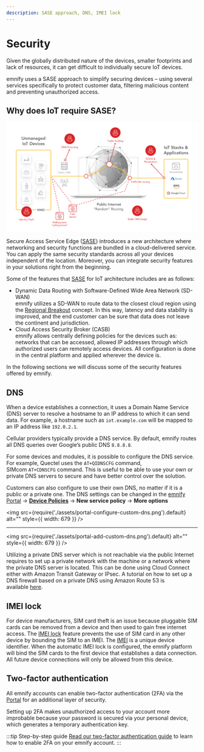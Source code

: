 ```yaml
---
description: SASE approach, DNS, IMEI lock
---
```

# Security

Given the globally distributed nature of the devices, smaller footprints and lack of resources, it can get difficult to individually secure IoT devices.

emnify uses a SASE approach to simplify securing devices – using several services specifically to protect customer data, filtering malicious content and preventing unauthorized access.

## Why does IoT require SASE?

![IoT security threats](assets/security-threats.png)

Secure Access Service Edge ([SASE](/glossary#sase---secure-access-service-edge)) introduces a new architecture where networking and security functions are bundled in a cloud-delivered service.
You can apply the same security standards across all your devices independent of the location.
Moreover, you can integrate security features in your solutions right from the beginning.

Some of the features that [SASE](/glossary#sase---secure-access-service-edge) for IoT architecture includes are as follows:

- Dynamic Data Routing with Software-Defined Wide Area Network (SD-WAN)  
emnify utilizes a SD-WAN to route data to the closest cloud region using the [Regional Breakout](iot-cloud-communication-platform#regional-breakout) concept.
In this way, latency and data stability is improved, and the end customer can be sure that data does not leave the continent and jurisdiction.
- Cloud Access Security Broker (CASB)  
emnify allows centrally defining policies for the devices such as: networks that can be accessed, allowed IP addresses through which authorized users can remotely access devices.
All configuration is done in the central platform and applied wherever the device is.

In the following sections we will discuss some of the security features offered by emnify.

## DNS

When a device establishes a connection, it uses a Domain Name Service (DNS) server to resolve a hostname to an IP address to which it can send data.
For example, a hostname such as `iot.example.com` will be mapped to an IP address like `192.0.2.1`.

Cellular providers typically provide a DNS service.
By default, emnify routes all DNS queries over Google’s public DNS `8.8.8.8`.

For some devices and modules, it is possible to configure the DNS service.
For example, Quectel uses the `AT+QIDNSCFG` command, SIMcom `AT+CDNSCFG` command.
This is useful to be able to use your own or private DNS servers to secure and have better control over the solution.

Customers can also configure to use their own DNS, no matter if it is a public or a private one.
The DNS settings can be changed in the [emnify Portal](https://portal.emnify.com/) → [**Device Policies**](https://portal.emnify.com/device-policies) → **New service policy** → **More options**

<img
  src={require('./assets/portal-configure-custom-dns.png').default}
  alt=""
  style={{ width: 679 }} 
/>

---

<img
  src={require('./assets/portal-add-custom-dns.png').default}
  alt=""
  style={{ width: 679 }} 
/>

<!-- TODO: Recreate dns_setting.png (Custom DNS setting configuration) -->

Utilizing a private DNS server which is not reachable via the public Internet requires to set up a private network with the machine or a network where the private DNS server is located.
This can be done using Cloud Connect either with Amazon Transit Gateway or IPsec.
A tutorial on how to set up a DNS firewall based on a private DNS using Amazon Route 53 is available [here](https://www.emnify.com/en/developer-hub/dns-filtering).

## IMEI lock

For device manufacturers, SIM card theft is an issue because pluggable SIM cards can be removed from a device and then used to gain free internet access.
The [IMEI lock](/glossary#imei-lock)  feature prevents the use of SIM card in any other device by bounding the SIM to an IMEI.
The [IMEI](/glossary#imei---international-mobile-equipment-identification-number) is a unique device identifier.
When the automatic IMEI lock is configured, the emnify platform will bind the SIM cards to the first device that establishes a data connection.
All future device connections will only be allowed from this device.

## Two-factor authentication

All emnify accounts can enable two-factor authentication (2FA) via the [Portal](https://portal.emnify.com/) for an additional layer of security. 

Setting up 2FA makes unauthorized access to your account more improbable because your password is secured via your personal device, which generates a temporary authentication key.

:::tip Step-by-step guide
[Read our two-factor authentication guide](/how-tos/two-factor-authentication) to learn how to enable 2FA on your emnify account.
:::
